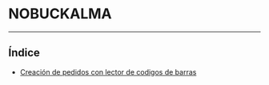 # NOBUCKALMA
----------------------

## Índice

  * [Creación de pedidos con lector de codigos de barras](./area_facturacion/facturacion/pedidosclicodbarras.md)